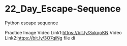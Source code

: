 # 22_Day_Escape-Sequence
Python escape sequence

Practice Image
Video Link1:https://bit.ly/3xkqoKN
Video Link2:https://bit.ly/3O7qiNg
file di
